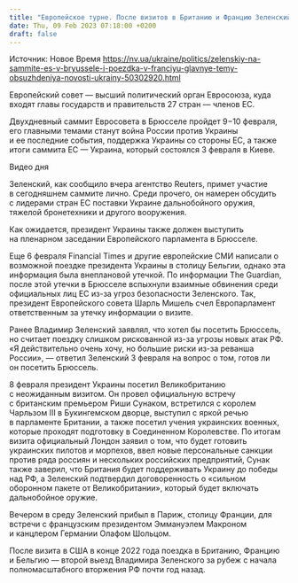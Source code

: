 ```yaml
---
title: "Европейское турне. После визитов в Британию и Францию Зеленский сегодня примет участие в саммите лидеров ЕС в Брюсселе"
date: Thu, 09 Feb 2023 07:18:00 +0200
draft: false
---
```

Источник: Новое Время https://nv.ua/ukraine/politics/zelenskiy-na-sammite-es-v-bryussele-i-poezdka-v-franciyu-glavnye-temy-obsuzhdeniya-novosti-ukrainy-50302920.html


Европейский совет — высший политический орган Евросоюза, куда входят главы государств и правительств 27 стран — членов ЕС.

Двухдневный саммит Евросовета в Брюсселе пройдет 9−10 февраля, его главными темами станут война России против Украины и ее последние события, поддержка Украины со стороны ЕС, а также итоги саммита ЕС — Украина, который состоялся 3 февраля в Киеве.

  Видео дня   

Зеленский, как сообщило вчера агентство Reuters, примет участие в сегодняшнем саммите лично. Среди прочего, он намерен обсудить с лидерами стран ЕС поставки Украине дальнобойного оружия, тяжелой бронетехники и другого вооружения.

Как ожидается, президент Украины также должен выступить на пленарном заседании Европейского парламента в Брюсселе.

 Еще 6 февраля Financial Times и другие европейские СМИ написали о возможной поездке президента Украины в столицу Бельгии, однако эта информация была внеплановой утечкой. По информации The Guardian, после этой утечки в Брюсселе вспыхнули взаимные обвинения среди официальных лиц ЕС из-за угроз безопасности Зеленского. Так, президент Европейского совета Шарль Мишель счел Европарламент ответственным за утечку информации о визите.

Ранее Владимир Зеленский заявлял, что хотел бы посетить Брюссель, но считает поездку слишком рискованной из-за угрозы новых атак РФ. «Я действительно очень хочу, но большие риски из-за реванша России», — ответил Зеленский 3 февраля на вопрос о том, готов ли он посетить Брюссель.

8 февраля президент Украины посетил Великобританию с неожиданным визитом. Он провел официальную встречу с британским премьером Риши Сунаком, встретился с королем Чарльзом III в Букингемском дворце, выступил с яркой речью в парламенте Британии, а также посетил учения украинских военных, которые проходят подготовку в Соединенном Королевстве. По итогам визита официальный Лондон заявил о том, что будет готовить украинских пилотов и морпехов, ввел новые персональные санкции против ряда россиян и нескольких российских предприятий, Сунак также заверил, что Британия будет поддерживать Украину до победы над РФ, а Зеленский подтвердил договоренность о «сильном оборонном пакете от Великобритании», который будет включать дальнобойное оружие.

 Вечером в среду Зеленский прибыл в Париж, столицу Франции, для встречи с французским президентом Эммануэлем Макроном и канцлером Германии Олафом Шольцом.

После визита в США в конце 2022 года поездка в Британию, Францию и Бельгию — второй выезд Владимира Зеленского за рубеж с начала полномасштабного вторжения РФ почти год назад.
